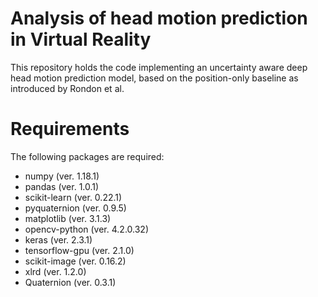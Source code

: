 # Analysis of head motion prediction in Virtual Reality

This repository holds the code implementing an uncertainty aware deep head motion prediction model, based on the position-only baseline as introduced by Rondon et al.

# Requirements

The following packages are required:
* numpy (ver. 1.18.1)
* pandas (ver. 1.0.1)
* scikit-learn (ver. 0.22.1)
* pyquaternion (ver. 0.9.5)
* matplotlib (ver. 3.1.3)
* opencv-python (ver. 4.2.0.32)
* keras (ver. 2.3.1)
* tensorflow-gpu (ver. 2.1.0)
* scikit-image (ver. 0.16.2)
* xlrd (ver. 1.2.0)
* Quaternion (ver. 0.3.1)
